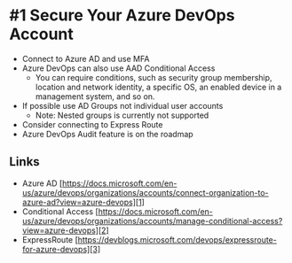 # #1 Secure Your Azure DevOps Account
- Connect to Azure AD and use MFA
- Azure DevOps can also use AAD Conditional Access 
    - You can require conditions, such as security group membership, location and network identity, a specific OS, an enabled device in a management system, and so on.
- If possible use AD Groups not individual user accounts
    - Note: Nested groups is currently not supported
- Consider connecting to Express Route
- Azure DevOps Audit feature is on the roadmap 

## Links
- Azure AD [https://docs.microsoft.com/en-us/azure/devops/organizations/accounts/connect-organization-to-azure-ad?view=azure-devops][1]
- Conditional Access [https://docs.microsoft.com/en-us/azure/devops/organizations/accounts/manage-conditional-access?view=azure-devops][2]
- ExpressRoute [https://devblogs.microsoft.com/devops/expressroute-for-azure-devops][3] 

[1]: https://docs.microsoft.com/en-us/azure/devops/organizations/accounts/connect-organization-to-azure-ad?view=azure-devops
[2]: https://docs.microsoft.com/en-us/azure/devops/organizations/accounts/manage-conditional-access?view=azure-devops
[3]: https://devblogs.microsoft.com/devops/expressroute-for-azure-devops